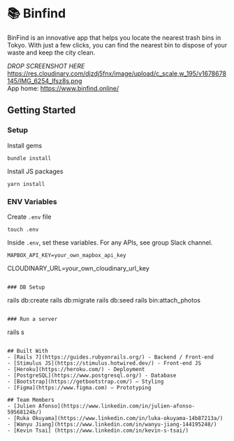 # 📚 Binfind

BinFind is an innovative app that helps you locate the nearest trash bins in Tokyo. With just a few clicks, you can find the nearest bin to dispose of your waste and keep the city clean.


_DROP SCREENSHOT HERE_
https://res.cloudinary.com/djzdj5fnx/image/upload/c_scale,w_195/v1678678145/IMG_6254_lfsz8s.png
<br>
App home: https://www.binfind.online/
   

## Getting Started
### Setup

Install gems
```
bundle install
```
Install JS packages
```
yarn install
```
### ENV Variables
Create `.env` file
```
touch .env
```
Inside `.env`, set these variables. For any APIs, see group Slack channel.
```
MAPBOX_API_KEY=your_own_mapbox_api_key
```
CLOUDINARY_URL=your_own_cloudinary_url_key
```

### DB Setup
```
rails db:create
rails db:migrate
rails db:seed
rails bin:attach_photos
```

### Run a server
```
rails s
```

## Built With
- [Rails 7](https://guides.rubyonrails.org/) - Backend / Front-end
- [Stimulus JS](https://stimulus.hotwired.dev/) - Front-end JS
- [Heroku](https://heroku.com/) - Deployment
- [PostgreSQL](https://www.postgresql.org/) - Database
- [Bootstrap](https://getbootstrap.com/) — Styling
- [Figma](https://www.figma.com) — Prototyping

## Team Members
- [Julien Afonso](https://www.linkedin.com/in/julien-afonso-59568124b/)
- [Ruka Okuyama](https://www.linkedin.com/in/luka-okuyama-14b87213a/)
- [Wanyu Jiang](https://www.linkedin.com/in/wanyu-jiang-144195248/)
- [Kevin Tsai] (https://www.linkedin.com/in/kevin-s-tsai/)
